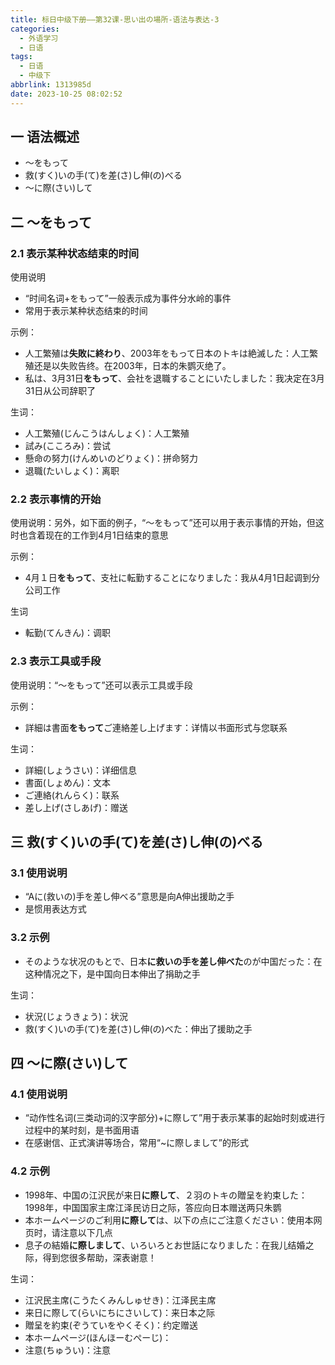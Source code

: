 ```yaml
---
title: 标日中级下册——第32课-思い出の場所-语法与表达-3
categories:
  - 外语学习
  - 日语
tags:
  - 日语
  - 中级下
abbrlink: 1313985d
date: 2023-10-25 08:02:52
---
```

## 一 语法概述

* ～をもって
* 救(すく)いの手(て)を差(さ)し伸(の)べる
* ～に際(さい)して

<!--more-->

## 二 ～をもって

### 2.1 表示某种状态结束的时间

使用说明

* “时间名词+をもって”一般表示成为事件分水岭的事件
* 常用于表示某种状态结束的时间

示例：

* 人工繁殖は**失敗に終わり**、2003年をもって日本のトキは絶滅した：人工繁殖还是以失败告终。在2003年，日本的朱鹦灭绝了。
* 私は、3月31日**をもって**、会社を退職することにいたしました：我决定在3月31日从公司辞职了

生词：

* 人工繁殖(じんこうはんしょく)：人工繁殖
* 試み(こころみ)：尝试
* 懸命の努力(けんめいのどりょく)：拼命努力
* 退職(たいしょく)：离职

### 2.2 表示事情的开始

使用说明：另外，如下面的例子，“～をもって”还可以用于表示事情的开始，但这时也含着现在的工作到4月1日结束的意思

示例：

* 4月１日**をもって**、支社に転勤することになりました：我从4月1日起调到分公司工作

生词

* 転勤(てんきん)：调职

### 2.3 表示工具或手段

使用说明：“～をもって”还可以表示工具或手段

示例：

* 詳細は書面**をもって**ご連絡差し上げます：详情以书面形式与您联系

生词：

* 詳細(しょうさい)：详细信息
* 書面(しょめん)：文本
* ご連絡(れんらく)：联系
* 差し上げ(さしあげ)：赠送

## 三 救(すく)いの手(て)を差(さ)し伸(の)べる

### 3.1 使用说明

* “Aに(救いの)手を差し伸べる”意思是向A伸出援助之手
* 是惯用表达方式

### 3.2 示例

* そのような状况のもとで、日本**に救いの手を差し伸べた**のが中国だった：在这种情况之下，是中国向日本伸出了捐助之手

生词：

* 状況(じょうきょう)：状況
* 救(すく)いの手(て)を差(さ)し伸(の)べた：伸出了援助之手

## 四 ～に際(さい)して

### 4.1 使用说明

* “动作性名词(三类动词的汉字部分)+に際して”用于表示某事的起始时刻或进行过程中的某时刻，是书面用语
* 在感谢信、正式演讲等场合，常用“~に際しまして”的形式

### 4.2 示例

* 1998年、中国の江沢民が来日**に際して**、２羽のトキの贈呈を約束した：1998年，中国国家主席江泽民访日之际，答应向日本赠送两只朱鹦
* 本ホームページのご利用**に際して**は、以下の点にご注意ください：使用本网页时，请注意以下几点
* 息子の結婚**に際しまして**、いろいろとお世話になりました：在我儿结婚之际，得到您很多帮助，深表谢意！

生词：

* 江沢民主席(こうたくみんしゅせき)：江泽民主席
* 来日に際して(らいにちにさいして)：来日本之际
* 贈呈を約束(ぞうていをやくそく)：约定赠送
* 本ホームページ(ほんほーむぺーじ)：
* 注意(ちゅうい)：注意